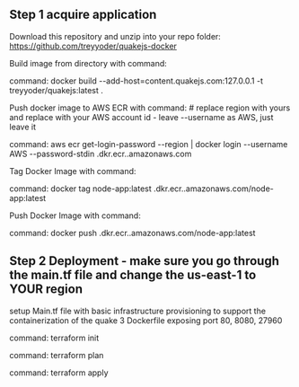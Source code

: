 ## Step 1 acquire application
Download this repository and unzip into your repo folder:
https://github.com/treyyoder/quakejs-docker

Build image from directory with command:
 
command: docker build --add-host=content.quakejs.com:127.0.0.1 -t treyyoder/quakejs:latest .

Push docker image to AWS ECR with command: # replace region with yours and replace <account-id> with your AWS account id - leave --username as AWS, just leave it 

command: aws ecr get-login-password --region <region> | docker login --username AWS --password-stdin <account-id>.dkr.ecr.<region>.amazonaws.com  

Tag Docker Image with command:

command: docker tag node-app:latest <account-id>.dkr.ecr.<region>.amazonaws.com/node-app:latest

Push Docker Image with command: 

command: docker push <account-id>.dkr.ecr.<region>.amazonaws.com/node-app:latest

## Step 2 Deployment - make sure you go through the main.tf file and change the us-east-1 to YOUR region

setup Main.tf file with basic infrastructure provisioning to support the containerization of the quake 3 Dockerfile
exposing port 80, 8080, 27960

command: terraform init

command: terraform plan

command: terraform apply

